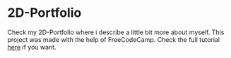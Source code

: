 # 2D-Portfolio

Check my 2D-Portfolio where i describe a little bit more about myself. 
This project was made with the help of FreeCodeCamp. Check the full tutorial [here](https://www.youtube.com/watch?v=wy_fSStEgMs&t=5309s) if you want. 
